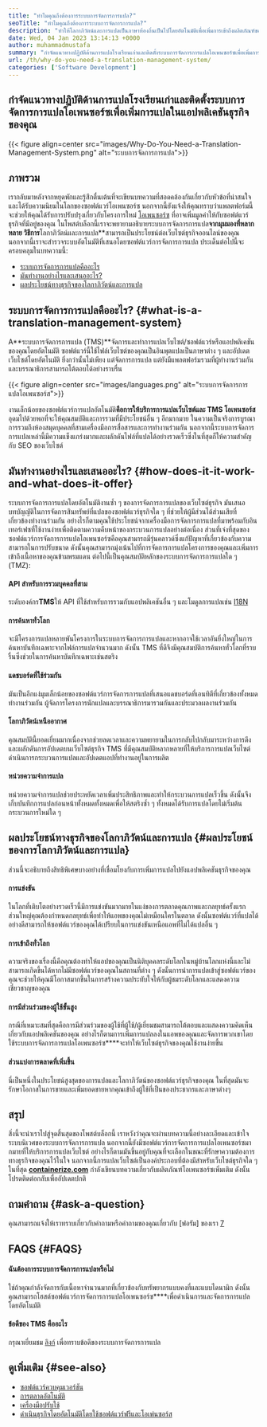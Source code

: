 ```yaml
---
title: "ทำไมคุณถึงต้องการระบบการจัดการการแปล?" 
seoTitle: "ทำไมคุณถึงต้องการระบบการจัดการการแปล?" 
description: "ทำให้โลกาภิวัตน์และการแปลเป็นภาษาท้องถิ่นเป็นไปโดยอัตโนมัติเพื่อเพิ่มการเข้าถึงผลิตภัณฑ์ของคุณ มาสำรวจว่าซอฟต์แวร์ของคุณใช้ประโยชน์จากระบบการจัดการการแปลได้อย่างไร" 
date: Wed, 04 Jan 2023 13:14:13 +0000
author: muhammadmustafa
summary: "กำจัดแนวทางปฏิบัติด้านการแปลโรงเรียนเก่าและติดตั้งระบบการจัดการการแปลโอเพนซอร์ซเพื่อเพิ่มการแปลในแอปพลิเคชันธุรกิจของคุณ" 
url: /th/why-do-you-need-a-translation-management-system/
categories: ['Software Development']
---
```


## กำจัดแนวทางปฏิบัติด้านการแปลโรงเรียนเก่าและติดตั้งระบบการจัดการการแปลโอเพนซอร์ซเพื่อเพิ่มการแปลในแอปพลิเคชันธุรกิจของคุณ

{{< figure align=center src="images/Why-Do-You-Need-a-Translation-Management-System.png" alt="ระบบการจัดการการแปล">}}


## ภาพรวม
เรากลับมาหลังจากหยุดพักและรู้สึกตื่นเต้นที่จะเขียนบทความที่สอดคล้องกันเกี่ยวกับหัวข้อที่น่าสนใจและได้รับความนิยมในโลกของซอฟต์แวร์โอเพนซอร์ซ นอกจากนี้ยังแจ้งให้คุณทราบว่าแพลตฟอร์มนี้จะช่วยให้คุณได้รับการปรับปรุงเกี่ยวกับโครงการใหม่ [โอเพนซอร์ซ][1] ที่อาจเพิ่มมูลค่าให้กับซอฟต์แวร์ธุรกิจที่มีอยู่ของคุณ
ในโพสต์บล็อกนี้เราจะพยายามอธิบายระบบการจัดการการแปล**จากมุมมองที่หลากหลาย วิธีการ**โลกาภิวัตน์และการแปล**สามารถเป็นประโยชน์ต่อเว็บไซต์ธุรกิจออนไลน์ของคุณ นอกจากนี้เราจะสำรวจระบบอัตโนมัติที่เสนอโดยซอฟต์แวร์การจัดการการแปล
ประเด็นต่อไปนี้จะครอบคลุมในบทความนี้:
  * [ระบบการจัดการการแปลคืออะไร][2]
  * [มันทำงานอย่างไรและเสนออะไร? ][3]
  * [ผลประโยชน์ทางธุรกิจของโลกาภิวัตน์และการแปล][4]

## ระบบการจัดการการแปลคืออะไร?   {#what-is-a-translation-management-system}
A**ระบบการจัดการการแปล (TMS)**จัดการและทำการแปลเว็บไซต์/ซอฟต์แวร์หรือแอปพลิเคชันของคุณโดยอัตโนมัติ ซอฟต์แวร์นี้ใช้ไฟล์เว็บไซต์ของคุณเป็นอินพุตแปลเป็นภาษาต่าง ๆ และอัปเดตเว็บไซต์โดยอัตโนมัติ ยิ่งกว่านั้นไม่เพียง แต่จัดการการแปล แต่ยังมีแพลตฟอร์มรวมที่ผู้ทำงานร่วมกันและบรรณาธิการสามารถโต้ตอบได้อย่างราบรื่น

{{< figure align=center src="images/languages.png" alt="ระบบการจัดการการแปลโอเพนซอร์ส">}}

งานเล็กน้อยของซอฟต์แวร์การแปลอัตโนมัติ****คือการให้บริการการแปลเว็บไซต์และ TMS โอเพนซอร์ส****อุดมไปด้วยพอที่จะให้คุณสมบัติและการรวมที่มีประโยชน์อื่น ๆ อีกมากมาย ในความเป็นจริงการบูรณาการรวมถึงห้องสมุดบุคคลที่สามเครื่องมือการสื่อสารและการทำงานร่วมกัน นอกจากนี้ระบบการจัดการการแปลเหล่านี้มีความแข็งแกร่งมากและผลักดันไฟล์ที่แปลได้อย่างรวดเร็วซึ่งในที่สุดก็ให้ความสำคัญกับ SEO ของเว็บไซต์

## มันทำงานอย่างไรและเสนออะไร?   {#how-does-it-it-work-and-what-does-it-offer}
ระบบการจัดการการแปลโดยอัตโนมัติงานซ้ำ ๆ ของการจัดการการแปลของเว็บไซต์ธุรกิจ มันเสนอบทบัญญัติในการจัดการสินทรัพย์ที่แปลของซอฟต์แวร์ธุรกิจใด ๆ ที่ช่วยให้ผู้มีส่วนได้ส่วนเสียที่เกี่ยวข้องทำงานร่วมกัน อย่างไรก็ตามคุณใช้ประโยชน์จากเครื่องมือการจัดการการแปลที่มาพร้อมกับอินเทอร์เฟซที่ใช้งานง่ายเพื่อติดตามความคืบหน้าของกระบวนการแปลอย่างต่อเนื่อง
ส่วนที่เจ๋งที่สุดของซอฟต์แวร์การจัดการการแปลโอเพนซอร์ซคือคุณสามารถมีรุ่นคลาวด์ซึ่งแก้ปัญหาที่เกี่ยวข้องกับความสามารถในการปรับขนาด ดังนั้นคุณสามารถมุ่งเน้นไปที่การจัดการการแปลโครงการของคุณและเพิ่มการเข้าถึงเนื้อหาของคุณข้ามพรมแดน
ต่อไปนี้เป็นคุณสมบัติหลักของระบบการจัดการการแปลใด ๆ (TMZ):

#### **API สำหรับการรวมบุคคลที่สาม**
ระดับองค์กร**TMS**ให้ API ที่ใช้สำหรับการรวมกับแอปพลิเคชันอื่น ๆ และโมดูลการแปลเช่น [I18N][5]

#### การค้นหาทั่วโลก
จะมีโครงการแปลหลายพันโครงการในระบบการจัดการการแปลและหากอาจใช้เวลาอันยิ่งใหญ่ในการค้นหาบันทึกเฉพาะจากไฟล์การแปลจำนวนมาก ดังนั้น TMS ที่ดีจึงมีคุณสมบัติการค้นหาทั่วโลกที่ราบรื่นซึ่งช่วยในการค้นหาบันทึกเฉพาะเช่นสตริง

#### แดชบอร์ดที่ใช้ร่วมกัน
มันเป็นอีกแง่มุมเล็กน้อยของซอฟต์แวร์การจัดการการแปลที่เสนอแดชบอร์ดที่เอนทิตีที่เกี่ยวข้องทั้งหมดทำงานร่วมกัน ผู้จัดการโครงการนักแปลและบรรณาธิการมารวมกันและประมวลผลงานร่วมกัน

#### โลกาภิวัตน์เหนืออากาศ
คุณสมบัตินี้ยอดเยี่ยมมากเนื่องจากช่วยลดเวลาและความพยายามในการกลับไปกลับมาระหว่างการดึงและผลักดันการอัปเดตบนเว็บไซต์ธุรกิจ TMS ที่มีคุณสมบัติหลากหลายที่ให้บริการการแปลเว็บไซต์ดำเนินการกระบวนการแปลและอัปเดตแอปที่ทำงานอยู่ในการผลิต

#### หน่วยความจำการแปล
หน่วยความจำการแปลช่วยประหยัดเวลาเพิ่มประสิทธิภาพและทำให้กระบวนการแปลเร็วขึ้น ดังนั้นจึงเก็บบันทึกการแปลก่อนหน้าทั้งหมดทั้งหมดเพื่อให้สตริงซ้ำ ๆ ทั้งหมดได้รับการแปลโดยไม่เริ่มต้นกระบวนการใหม่ใด ๆ

## ผลประโยชน์ทางธุรกิจของโลกาภิวัตน์และการแปล   {#ผลประโยชน์ของการโลกาภิวัตน์และการแปล}
ส่วนนี้จะอธิบายถึงสิทธิพิเศษบางอย่างที่เชื่อมโยงกับการเพิ่มการแปลไปยังแอปพลิเคชันธุรกิจของคุณ

#### การแข่งขัน
ในโลกที่เติบโตอย่างรวดเร็วนี้มีการแข่งขันมากมายในแง่ของการตลาดคุณภาพและกลยุทธ์ครั้งแรก ส่วนใหญ่คุณต้องกำหนดกลยุทธ์เพื่อทำให้แอพของคุณไม่เหมือนใครในตลาด ดังนั้นซอฟต์แวร์ที่แปลได้อย่างดีสามารถให้ซอฟต์แวร์ของคุณได้เปรียบในการแข่งขันเหนือแอพที่ไม่ได้แปลอื่น ๆ

#### การเข้าถึงทั่วโลก
ความจริงของเรื่องนี้คือคุณต้องทำให้แอปของคุณเป็นนิติบุคคลระดับโลกในหมู่บ้านโลกแห่งนี้และไม่สามารถเกิดขึ้นได้หากไม่มีซอฟต์แวร์ของคุณในสถานที่ต่าง ๆ ดังนั้นการนำการแปลเข้าสู่ซอฟต์แวร์ของคุณจะช่วยให้คุณมีโอกาสมากขึ้นในการสร้างความประทับใจให้กับผู้ชมระดับโลกและแสดงความเชี่ยวชาญของคุณ

#### การมีส่วนร่วมของผู้ใช้ขั้นสูง
กรณีที่เหมาะสมที่สุดคือการมีส่วนร่วมของผู้ใช้ที่ผู้ใช้/ผู้เยี่ยมชมสามารถโต้ตอบและแสดงความคิดเห็นเกี่ยวกับแอปพลิเคชันของคุณ อย่างไรก็ตามการเพิ่มการแปลลงในแอพของคุณและจัดการพวกเขาโดยใช้ระบบการจัดการการแปลโอเพนซอร์ซ****จะทำให้เว็บไซต์ธุรกิจของคุณใช้งานง่ายขึ้น

#### ส่วนแบ่งการตลาดที่เพิ่มขึ้น
นี่เป็นหนึ่งในประโยชน์สูงสุดของการแปลและโลกาภิวัตน์ของซอฟต์แวร์ธุรกิจของคุณ ในที่สุดมันจะรักษาโอกาสในการขายและเพิ่มยอดขายหากคุณเข้าถึงผู้ใช้ที่เป็นของประชากรและภาษาต่างๆ

## สรุป
สิ่งนี้จะนำเราไปสู่จุดสิ้นสุดของโพสต์บล็อกนี้ เราหวังว่าคุณจะผ่านบทความนี้อย่างละเอียดและเข้าใจระบบนิเวศของระบบการจัดการการแปล นอกจากนี้ยังมีซอฟต์แวร์การจัดการการแปลโอเพนซอร์ซมากมายที่ให้บริการการแปลเว็บไซต์ อย่างไรก็ตามมันขึ้นอยู่กับคุณที่จะเลือกในขณะที่รักษาความต้องการทางธุรกิจของคุณไว้ในใจ นอกจากนี้การแปลเว็บไซต์เป็นองค์ประกอบที่ต้องมีสำหรับเว็บไซต์ธุรกิจใด ๆ
ในที่สุด [**containerize.com**][6] กำลังเขียนบทความเกี่ยวกับผลิตภัณฑ์โอเพนซอร์ซเพิ่มเติม ดังนั้นโปรดติดต่อกลับเพื่ออัปเดตปกติ

## ถามคำถาม   {#ask-a-question}
คุณสามารถแจ้งให้เราทราบเกี่ยวกับคำถามหรือคำถามของคุณเกี่ยวกับ [ฟอรัม] ของเรา [7]

## FAQS   {#FAQS}

#### **ฉันต้องการระบบการจัดการการแปลหรือไม่**
ใช่ถ้าคุณกำลังจัดการกับเนื้อหาจำนวนมากที่เกี่ยวข้องกับทรัพยากรแบบคงที่และแบบไดนามิก ดังนั้นคุณสามารถโฮสต์ซอฟต์แวร์การจัดการการแปลโอเพนซอร์ซ****เพื่อดำเนินการและจัดการการแปลโดยอัตโนมัติ

#### **ข้อดีของ TMS คืออะไร**
กรุณาเยี่ยมชม [ลิงก์][4] เพื่อทราบข้อดีของระบบการจัดการการแปล

## ดูเพิ่มเติม   {#see-also}
  * [ซอฟต์แวร์ควบคุมเวอร์ชัน][8]
  * [การตลาดอัตโนมัติ][9]
  * [เครื่องมือปรับใช้][10]
  * [ดำเนินธุรกิจโดยอัตโนมัติโดยใช้ซอฟต์แวร์ฟรีและโอเพ่นซอร์ส][11]

  
[1]: https://products.containerize.com/
[2]: #What-is-a-translation-management-system
[3]: #How-does-it-work-and-what-does-it-offer
[4]: #Benefits-of-globalization-and-localization
[5]: https://www.npmjs.com/package/i18n
[6]: https://www.containerize.com/
[7]: https://forum.containerize.com/
[8]: https://blog.containerize.com/category/version-control-software/
[9]: https://blog.containerize.com/category/marketing-automation/
[10]: https://blog.containerize.com/category/deployment-tools/
[11]: https://blog.containerize.com/blogging/automate-business-operations-using-open-source-software/
